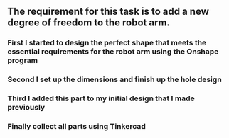 
## The requirement for this task is to add a new degree of freedom to the robot arm.
### First I started to design the perfect shape that meets the essential requirements for the robot arm using the Onshape program 
### Second I set up the dimensions and finish up the hole design 
### Third I added this part to my initial design that I made previously 
### Finally collect all parts using Tinkercad 
